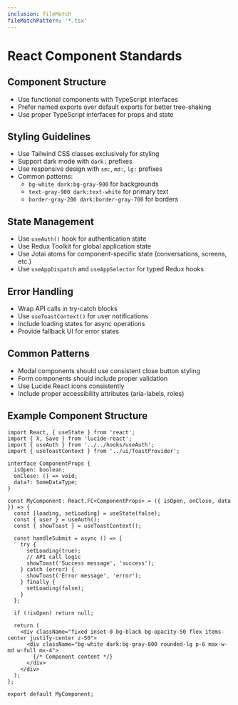 ```yaml
---
inclusion: fileMatch
fileMatchPattern: '*.tsx'
---
```


# React Component Standards

## Component Structure
- Use functional components with TypeScript interfaces
- Prefer named exports over default exports for better tree-shaking
- Use proper TypeScript interfaces for props and state

## Styling Guidelines
- Use Tailwind CSS classes exclusively for styling
- Support dark mode with `dark:` prefixes
- Use responsive design with `sm:`, `md:`, `lg:` prefixes
- Common patterns:
  - `bg-white dark:bg-gray-900` for backgrounds
  - `text-gray-900 dark:text-white` for primary text
  - `border-gray-200 dark:border-gray-700` for borders

## State Management
- Use `useAuth()` hook for authentication state
- Use Redux Toolkit for global application state
- Use Jotai atoms for component-specific state (conversations, screens, etc.)
- Use `useAppDispatch` and `useAppSelector` for typed Redux hooks

## Error Handling
- Wrap API calls in try-catch blocks
- Use `useToastContext()` for user notifications
- Include loading states for async operations
- Provide fallback UI for error states

## Common Patterns
- Modal components should use consistent close button styling
- Form components should include proper validation
- Use Lucide React icons consistently
- Include proper accessibility attributes (aria-labels, roles)

## Example Component Structure
```tsx
import React, { useState } from 'react';
import { X, Save } from 'lucide-react';
import { useAuth } from '../../hooks/useAuth';
import { useToastContext } from '../ui/ToastProvider';

interface ComponentProps {
  isOpen: boolean;
  onClose: () => void;
  data?: SomeDataType;
}

const MyComponent: React.FC<ComponentProps> = ({ isOpen, onClose, data }) => {
  const [loading, setLoading] = useState(false);
  const { user } = useAuth();
  const { showToast } = useToastContext();

  const handleSubmit = async () => {
    try {
      setLoading(true);
      // API call logic
      showToast('Success message', 'success');
    } catch (error) {
      showToast('Error message', 'error');
    } finally {
      setLoading(false);
    }
  };

  if (!isOpen) return null;

  return (
    <div className="fixed inset-0 bg-black bg-opacity-50 flex items-center justify-center z-50">
      <div className="bg-white dark:bg-gray-800 rounded-lg p-6 max-w-md w-full mx-4">
        {/* Component content */}
      </div>
    </div>
  );
};

export default MyComponent;
```